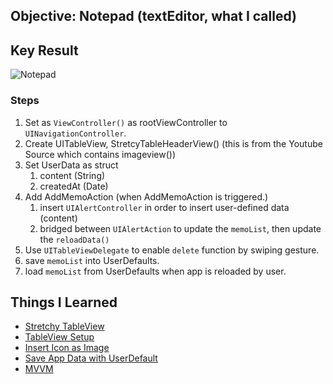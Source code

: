 ## Objective: Notepad (textEditor, what I called)

## Key Result
![Notepad](<.gif/2025-02-11 17.21.06.gif>)

### Steps
1. Set as `ViewController()` as rootViewController to `UINavigationController`.
2. Create UITableView, StretcyTableHeaderView() (this is from the Youtube Source which contains imageview())
3. Set UserData as struct
   1. content (String)
   2. createdAt (Date)
4. Add AddMemoAction (when AddMemoAction is triggered.)
   1. insert `UIAlertController` in order to insert user-defined data (content)
   2. bridged between `UIAlertAction` to update the `memoList`, then update the `reloadData()`
5. Use `UITableViewDelegate` to enable `delete` function by swiping gesture.
6. save `memoList` into UserDefaults.
7. load `memoList` from UserDefaults when app is reloaded by user.

## Things I Learned 
* [Stretchy TableView](https://www.youtube.com/watch?v=ur7UsnCVPjc&t=183s&ab_channel=iOSAcademy)
* [TableView Setup](https://medium.com/@sarinyaswift/easy-tableview-setup-tutorial-swift-4-ad48ec4cbd45)
* [Insert Icon as Image](https://www.youtube.com/watch?v=Giq8jRnh0Gk&t=396s&ab_channel=SwiftfulThinking)
* [Save App Data with UserDefault](https://www.youtube.com/watch?v=1QOLiELlpGk&t=529s&ab_channel=SwiftfulThinking)
* [MVVM](https://github.com/cristydobson/CryptoMarket_iOS_MVVM_Combine/tree/main)